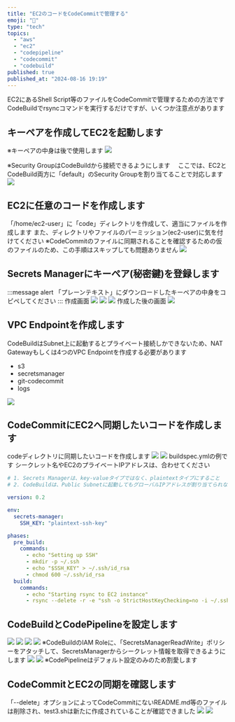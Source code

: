 ```yaml
---
title: "EC2のコードをCodeCommitで管理する"
emoji: "🔖"
type: "tech"
topics:
  - "aws"
  - "ec2"
  - "codepipeline"
  - "codecommit"
  - "codebuild"
published: true
published_at: "2024-08-16 19:19"
---
```


EC2にあるShell Script等のファイルをCodeCommitで管理するための方法です
CodeBuildでrsyncコマンドを実行するだけですが、いくつか注意点があります

## キーペアを作成してEC2を起動します
※キーペアの中身は後で使用します
![](https://storage.googleapis.com/zenn-user-upload/390123d83273-20240816.png)

※Security GroupはCodeBuildから接続できるようにします
　ここでは、EC2とCodeBuild両方に「default」のSecurity Groupを割り当てることで対応します
 ![](https://storage.googleapis.com/zenn-user-upload/a249e0ea339b-20240816.png)

## EC2に任意のコードを作成します
「/home/ec2-user」に「code」ディレクトリを作成して、適当にファイルを作成します
また、ディレクトリやファイルのパーミッション(ec2-user)に気を付けてください
※CodeCommitのファイルに同期されることを確認するための仮のファイルのため、この手順はスキップしても問題ありません
![](https://storage.googleapis.com/zenn-user-upload/2f1bfad46355-20240816.png)

## Secrets Managerにキーペア(秘密鍵)を登録します
:::message alert
「プレーンテキスト」にダウンロードしたキーペアの中身をコピペしてください
:::
作成画面
![](https://storage.googleapis.com/zenn-user-upload/bd5f639a1ce8-20240816.png)
![](https://storage.googleapis.com/zenn-user-upload/f054777ab42a-20240816.png)
![](https://storage.googleapis.com/zenn-user-upload/128b6bf01d2d-20240816.png)
作成した後の画面
![](https://storage.googleapis.com/zenn-user-upload/181bb0c15dc6-20240816.png)

## VPC Endpointを作成します
CodeBuildはSubnet上に起動するとプライベート接続しかできないため、NAT Gatewayもしくは4つのVPC Endpointを作成する必要があります

- s3
- secretsmanager
- git-codecommit
- logs

![](https://storage.googleapis.com/zenn-user-upload/b7f5d7777449-20240816.png)

## CodeCommitにEC2へ同期したいコードを作成します
codeディレクトリに同期したいコードを作成します
![](https://storage.googleapis.com/zenn-user-upload/74d10d73c4c6-20240816.png)
![](https://storage.googleapis.com/zenn-user-upload/5ac42322ab47-20240816.png)
buildspec.ymlの例です
シークレット名やEC2のプライベートIPアドレスは、合わせてください
```yaml
# 1. Secrets Managerは、key-valueタイプではなく、plaintextタイプにすること
# 2. CodeBuildは、Public Subnetに起動してもグローバルIPアドレスが割り当てられないため、NAT gatewayもしくはVPC Endpointを作成しておくこと

version: 0.2

env:
  secrets-manager:
    SSH_KEY: "plaintext-ssh-key"

phases:
  pre_build:
    commands:
      - echo "Setting up SSH"
      - mkdir -p ~/.ssh
      - echo "$SSH_KEY" > ~/.ssh/id_rsa
      - chmod 600 ~/.ssh/id_rsa
  build:
    commands:
      - echo "Starting rsync to EC2 instance"
      - rsync --delete -r -e "ssh -o StrictHostKeyChecking=no -i ~/.ssh/id_rsa" ./code ec2-user@172.31.2.91:/home/ec2-user/
```

## CodeBuildとCodePipelineを設定します
![](https://storage.googleapis.com/zenn-user-upload/a9201074ef86-20240816.png)
![](https://storage.googleapis.com/zenn-user-upload/c5cf06d63a84-20240816.png)
![](https://storage.googleapis.com/zenn-user-upload/458e8accf30c-20240816.png)
![](https://storage.googleapis.com/zenn-user-upload/3f8c08c051b3-20240816.png)
※CodeBuildのIAM Roleに、「SecretsManagerReadWrite」ポリシーをアタッチして、SecretsManagerからシークレット情報を取得できるようにします
![](https://storage.googleapis.com/zenn-user-upload/281bebade207-20240816.png)
![](https://storage.googleapis.com/zenn-user-upload/1dfd6ed5a624-20240816.png)
※CodePipelineはデフォルト設定のみのため割愛します

## CodeCommitとEC2の同期を確認します
「--delete」オプションによってCodeCommitにないREADME.md等のファイルは削除され、test3.shは新たに作成されていることが確認できました
![](https://storage.googleapis.com/zenn-user-upload/fffaebf08da0-20240816.png)
![](https://storage.googleapis.com/zenn-user-upload/cd61a2d18c04-20240816.png)
